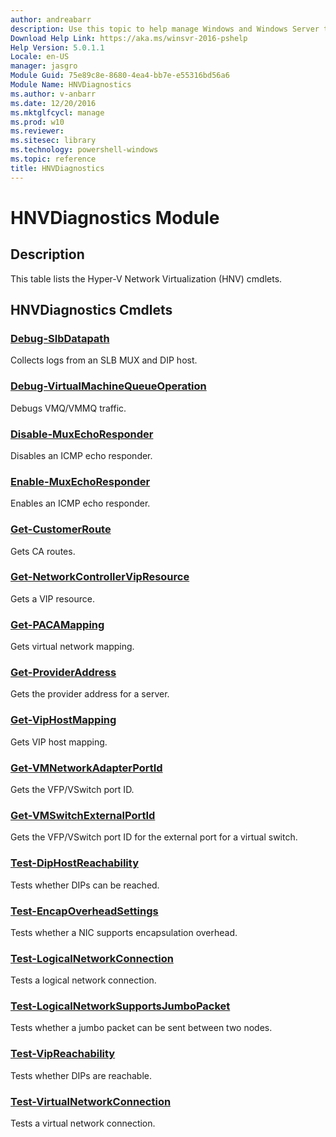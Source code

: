 ```yaml
---
author: andreabarr
description: Use this topic to help manage Windows and Windows Server technologies with Windows PowerShell.
Download Help Link: https://aka.ms/winsvr-2016-pshelp
Help Version: 5.0.1.1
Locale: en-US
manager: jasgro
Module Guid: 75e89c8e-8680-4ea4-bb7e-e55316bd56a6
Module Name: HNVDiagnostics
ms.author: v-anbarr
ms.date: 12/20/2016
ms.mktglfcycl: manage
ms.prod: w10
ms.reviewer: 
ms.sitesec: library
ms.technology: powershell-windows
ms.topic: reference
title: HNVDiagnostics
---
```


# HNVDiagnostics Module
## Description
This table lists the Hyper-V Network Virtualization (HNV) cmdlets.

## HNVDiagnostics Cmdlets
### [Debug-SlbDatapath](./Debug-SlbDatapath.md)
Collects logs from an SLB MUX and DIP host.

### [Debug-VirtualMachineQueueOperation](./Debug-VirtualMachineQueueOperation.md)
Debugs VMQ/VMMQ traffic.

### [Disable-MuxEchoResponder](./Disable-MuxEchoResponder.md)
Disables an ICMP echo responder.

### [Enable-MuxEchoResponder](./Enable-MuxEchoResponder.md)
Enables an ICMP echo responder.

### [Get-CustomerRoute](./Get-CustomerRoute.md)
Gets CA routes.

### [Get-NetworkControllerVipResource](./Get-NetworkControllerVipResource.md)
Gets a VIP resource.

### [Get-PACAMapping](./Get-PACAMapping.md)
Gets virtual network mapping.

### [Get-ProviderAddress](./Get-ProviderAddress.md)
Gets the provider address for a server.

### [Get-VipHostMapping](./Get-VipHostMapping.md)
Gets VIP host mapping.

### [Get-VMNetworkAdapterPortId](./Get-VMNetworkAdapterPortId.md)
Gets the VFP/VSwitch port ID.

### [Get-VMSwitchExternalPortId](./Get-VMSwitchExternalPortId.md)
Gets the VFP/VSwitch port ID for the external port for a virtual switch.

### [Test-DipHostReachability](./Test-DipHostReachability.md)
Tests whether DIPs can be reached.

### [Test-EncapOverheadSettings](./Test-EncapOverheadSettings.md)
Tests whether a NIC supports encapsulation overhead.

### [Test-LogicalNetworkConnection](./Test-LogicalNetworkConnection.md)
Tests a logical network connection.

### [Test-LogicalNetworkSupportsJumboPacket](./Test-LogicalNetworkSupportsJumboPacket.md)
Tests whether a jumbo packet can be sent between two nodes.

### [Test-VipReachability](./Test-VipReachability.md)
Tests whether DIPs are reachable.

### [Test-VirtualNetworkConnection](./Test-VirtualNetworkConnection.md)
Tests a virtual network connection.


